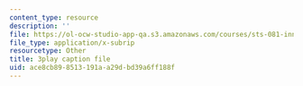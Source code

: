 ```yaml
---
content_type: resource
description: ''
file: https://ol-ocw-studio-app-qa.s3.amazonaws.com/courses/sts-081-innovation-systems-for-science-technology-energy-manufacturing-and-health-spring-2017/ace8cb898513191aa29dbd39a6ff188f_AGFamePtVUI.srt
file_type: application/x-subrip
resourcetype: Other
title: 3play caption file
uid: ace8cb89-8513-191a-a29d-bd39a6ff188f
---
```

